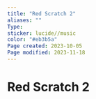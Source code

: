 ```yaml
---
title: "Red Scratch 2"
aliases: ""
Type: 
sticker: lucide//music
color: "#eb3b5a"
Page created: 2023-10-05
Page modified: 2023-11-18
---
```


# Red Scratch 2
